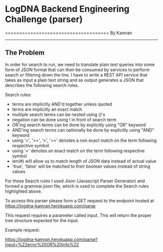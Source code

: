 # LogDNA Backend Engineering Challenge (parser)
=====================================
By Kamran 

----
The Problem
----
In order for search to run, we need to translate plain text queries into some form of JSON format that can then be consumed by services to perform search or filtering down the line. I have to write a REST API service that takes as input a plain text string and as output generates a JSON that describes the following search rules.

Search rules:
- terms are implicitly AND'd together unless quoted
- terms are implicitly an exact match
- multiple search terms can be nested using ()'s
- negation can be done using ! in front of search term
- OR'ing search terms can be done by explicitly using "OR" keyword
- AND'ing search terms can optionally be done by explicitly using "AND" keyword
- using '>', '>=', '<', '=<' denotes a non exact match on the term following respective symbol
- using '=' denotes an exact match on the term following respective symbol
- len(#) will allow us to match length of JSON data instead of actual value
- 'true', 'false' will be matched to their boolean values instead of string values

For these Search rules I used Jison (Javascript Parser Generator) and formed a grammar.jison file, which is used to complete the Search rules highlighted above. 

To access this parser please form a GET request to the endpoint hosted at https://logdna-kamran.herokuapp.com/parse 

This request requires a parameter called input. This will return the proper tree structure expected for the input.

Example request:

https://logdna-kamran.herokuapp.com/parse?input=%22error%20OR%20info%22
